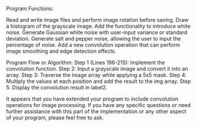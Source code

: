 Program Functions:

Read and write image files and perform image rotation before saving.
Draw a histogram of the grayscale image.
Add the functionality to introduce white noise.
Generate Gaussian white noise with user-input variance or standard deviation.
Generate salt and pepper noise, allowing the user to input the percentage of noise.
Add a new convolution operation that can perform image smoothing and edge detection effects.

Program Flow or Algorithm:
Step 1 (Lines 196-215): Implement the convolution function.
Step 2: Input a grayscale image and convert it into an array.
Step 3: Traverse the image array while applying a 5x5 mask.
Step 4: Multiply the values at each position and add the result to the img array.
Step 5: Display the convolution result in label2.

It appears that you have extended your program to include convolution operations for image processing. If you have any specific questions or need further assistance with this part of the implementation or any other aspect of your program, please feel free to ask.
